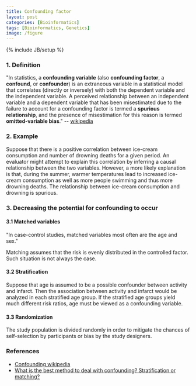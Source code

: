```yaml
---
title: Confounding factor
layout: post
categories: [Bioinformatics]
tags: [Bioinformatics, Genetics]
image: /figure
---
```

{% include JB/setup %}

### 1. Definition

"In statistics, a **confounding variable** (also **confounding factor**, a **confound**, or **confounder**) is an extraneous variable in a statistical model that correlates (directly or inversely) with both the dependent variable and the independent variable. A perceived relationship between an independent variable and a dependent variable that has been misestimated due to the failure to account for a confounding factor is termed a **spurious relationship**, and the presence of misestimation for this reason is termed **omitted-variable bias**." -- [wikipedia](http://en.wikipedia.org/wiki/Confounding)

### 2. Example

Suppose that there is a positive correlation between ice-cream consumption and number of drowning deaths for a given period. An evaluator might attempt to explain this correlation by inferring a causal relationship between the two variables. However, a more likely explanation is that, during the summer, warmer temperatures lead to increased ice-cream consumption as well as more people swimming and thus more drowning deaths. The relationship between ice-cream consumption and drowning is spurious.

### 3. Decreasing the potential for confounding to occur

#### 3.1 Matched variables

"In case-control studies, matched variables most often are the age and sex."

Matching assumes that the risk is evenly distributed in the controlled factor. Such situation is not always the case.

#### 3.2 Stratification

Suppose that age is assumed to be a possible confounder between activity and infarct. Then the association between activity and infarct would be analyzed in each stratified age group. If the stratified age groups  yield much different risk ratios, age must be viewed as a confounding variable.

#### 3.3 Randomization

The study population is divided randomly in order to mitigate the chances of self-selection by participants or bias by the study designers.

### References

* [Confounding wikipedia](http://en.wikipedia.org/wiki/Confounding)
* [What is the best method to deal with confounding? Stratification or matching?](https://www.researchgate.net/post/What_is_the_best_method_to_deal_with_confounding_Stratification_or_matching)
